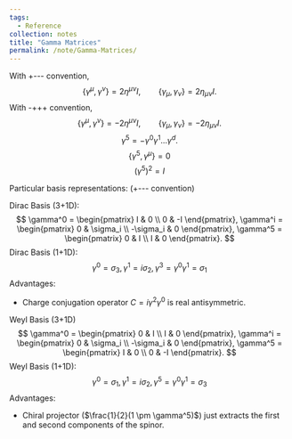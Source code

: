 ```yaml
---
tags:
  - Reference
collection: notes
title: "Gamma Matrices"
permalink: /note/Gamma-Matrices/
---
```

With +--- convention,
$$
\{ \gamma^\mu, \gamma^\nu \} = 2 \eta^{\mu\nu} I, \qquad \{ \gamma_\mu, \gamma_\nu \} = 2 \eta_{\mu\nu} I.
$$
With -+++ convention,
$$
\{ \gamma^\mu, \gamma^\nu \} = - 2 \eta^{\mu\nu} I, \qquad \{ \gamma_\mu, \gamma_\nu \} = - 2 \eta_{\mu\nu} I.
$$
$$
\gamma^5 = - \gamma^0 \gamma^1 \ldots\gamma^d.
$$
$$
\{\gamma^5, \gamma^\mu\} = 0
$$
$$
(\gamma^5)^2 = I
$$

Particular basis representations: (+--- convention)

Dirac Basis (3+1D):
$$
\gamma^0 = 
\begin{pmatrix}
I & 0 \\
0 & -I
\end{pmatrix},
\gamma^i = 
\begin{pmatrix}
0 & \sigma_i \\
-\sigma_i & 0
\end{pmatrix},
\gamma^5 = 
\begin{pmatrix}
0 & I  \\
I & 0
\end{pmatrix}.
$$
Dirac Basis (1+1D):
$$
\gamma^0 = \sigma_3, \gamma^1 = i \sigma_2, \gamma^3 = \gamma^0 \gamma^1 = \sigma_1
$$
Advantages: 
- Charge conjugation operator $C = i \gamma^2 \gamma^0$ is real antisymmetric.

Weyl Basis (3+1D)
$$
\gamma^0 = 
\begin{pmatrix}
0 & I \\
I & 0
\end{pmatrix},
\gamma^i = 
\begin{pmatrix}
0 & \sigma_i \\
-\sigma_i & 0
\end{pmatrix},
\gamma^5 = 
\begin{pmatrix}
I & 0  \\
0 & -I
\end{pmatrix}.
$$
Weyl Basis (1+1D):
$$
\gamma^0 = \sigma_1, \gamma^1 = i \sigma_2, \gamma^5 = \gamma^0 \gamma^1 = \sigma_3
$$
Advantages:
- Chiral projector ($\frac{1}{2}(1 \pm \gamma^5)$) just extracts the first and second components of the spinor.